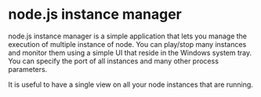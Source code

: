 node.js instance manager
========================

node.js instance manager is a simple application that lets you manage the execution of multiple instance of node. 
You can play/stop many instances and monitor them using a simple UI that reside in the Windows system tray. You can 
specify the port of all instances and many other process parameters. 

It is useful to have a single view on all your node instances that are running.
